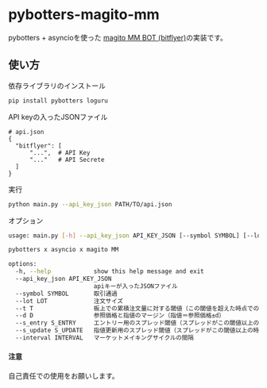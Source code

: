 # pybotters-magito-mm

pybotters + asyncioを使った [magito MM BOT (bitflyer)](https://note.com/magimagi1223/n/n5fba7501dcfd)の実装です。


## 使い方

依存ライブラリのインストール
```bash
pip install pybotters loguru
```

API keyの入ったJSONファイル

```
# api.json
{
  "bitflyer": [
      "...",  # API Key
      "..."   # API Secrete
  ]
}
```


実行

```bash
python main.py --api_key_json PATH/TO/api.json
```

オプション

```bash
usage: main.py [-h] --api_key_json API_KEY_JSON [--symbol SYMBOL] [--lot LOT] [--t T] [--d D] [--s_entry S_ENTRY] [--s_update S_UPDATE] [--interval INTERVAL]

pybotters x asyncio x magito MM

options:
  -h, --help            show this help message and exit
  --api_key_json API_KEY_JSON
                        apiキーが入ったJSONファイル
  --symbol SYMBOL       取引通過
  --lot LOT             注文サイズ
  --t T                 板上での累積注文量に対する閾値（この閾値を超えた時点での注文価格が参照価格となる）
  --d D                 参照価格と指値のマージン（指値＝参照価格±d）
  --s_entry S_ENTRY     エントリー用のスプレッド閾値（スプレッドがこの閾値以上の時にマーケットメイキングを開始する）
  --s_update S_UPDATE   指値更新用のスプレッド閾値（スプレッドがこの閾値以上の時に指値を更新する）
  --interval INTERVAL   マーケットメイキングサイクルの間隔
```


#### 注意
自己責任での使用をお願いします。
